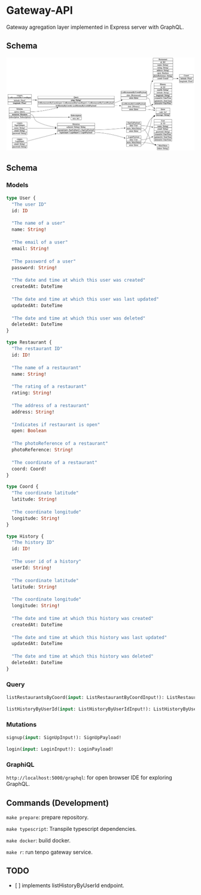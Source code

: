 # Gateway-API

Gateway agregation layer implemented in Express server with GraphQL.

## Schema

[![GraphQL Schema](./docs/images/schema.png)](./docs/images/schema.png)

## Schema

### Models

```graphql
type User {
  "The user ID"
  id: ID

  "The name of a user"
  name: String!

  "The email of a user"
  email: String!

  "The password of a user"
  password: String!

  "The date and time at which this user was created"
  createdAt: DateTime

  "The date and time at which this user was last updated"
  updatedAt: DateTime

  "The date and time at which this user was deleted"
  deletedAt: DateTime
}
```

```graphql
type Restaurant {
  "The restaurant ID"
  id: ID!

  "The name of a restaurant"
  name: String!

  "The rating of a restaurant"
  rating: String!

  "The address of a restaurant"
  address: String!

  "Indicates if restaurant is open"
  open: Boolean

  "The photoReference of a restaurant"
  photoReference: String!

  "The coordinate of a restaurant"
  coord: Coord!
}
```

```graphql
type Coord {
  "The coordinate latitude"
  latitude: String!

  "The coordinate longitude"
  longitude: String!
}
```

```graphql
type History {
  "The history ID"
  id: ID!

  "The user id of a history"
  userId: String!

  "The coordinate latitude"
  latitude: String!

  "The coordinate longitude"
  longitude: String!

  "The date and time at which this history was created"
  createdAt: DateTime

  "The date and time at which this history was last updated"
  updatedAt: DateTime

  "The date and time at which this history was deleted"
  deletedAt: DateTime
}
```

### Query

```graphql
listRestaurantsByCoord(input: ListRestaurantByCoordInput!): ListRestaurantByCoordPayload!
```

```graphql
listHistoryByUserId(input: ListHistoryByUserIdInput!): ListHistoryByUserIdPayload!
```

### Mutations

```graphql
signup(input: SignUpInput!): SignUpPayload!
```

```graphql
login(input: LoginInput!): LoginPayload!
```

### GraphiQL

`http://localhost:5000/graphql`: for open browser IDE for exploring GraphQL.

## Commands (Development)

`make prepare`: prepare repository.

`make typescript`: Transpile typescript dependencies.

`make docker`: build docker.

`make r`: run tenpo gateway service.

## TODO

- [ ] implements listHistoryByUserId endpoint.
